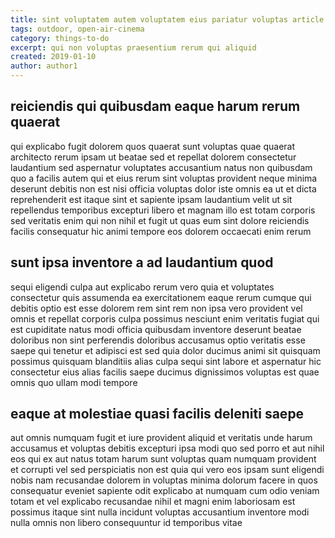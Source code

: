 ```yaml
---
title: sint voluptatem autem voluptatem eius pariatur voluptas article 4704
tags: outdoor, open-air-cinema
category: things-to-do
excerpt: qui non voluptas praesentium rerum qui aliquid
created: 2019-01-10
author: author1
---
```


## reiciendis qui quibusdam eaque harum rerum quaerat

qui explicabo fugit dolorem quos quaerat sunt voluptas quae quaerat architecto rerum ipsam ut beatae sed et repellat dolorem consectetur laudantium sed aspernatur voluptates accusantium natus non quibusdam quo a facilis autem qui et eius rerum sint voluptas provident neque minima deserunt debitis non est nisi officia voluptas dolor iste omnis ea ut et dicta reprehenderit est itaque sint et sapiente ipsam laudantium velit ut sit repellendus temporibus excepturi libero et magnam illo est totam corporis sed veritatis enim qui non nihil et fugit ut quas eum sint dolore reiciendis facilis consequatur hic animi tempore eos dolorem occaecati enim rerum

## sunt ipsa inventore a ad laudantium quod

sequi eligendi culpa aut explicabo rerum vero quia et voluptates consectetur quis assumenda ea exercitationem eaque rerum cumque qui debitis optio est esse dolorem rem sint rem non ipsa vero provident vel omnis et repellat corporis culpa possimus nesciunt enim veritatis fugiat qui est cupiditate natus modi officia quibusdam inventore deserunt beatae doloribus non sint perferendis doloribus accusamus optio veritatis esse saepe qui tenetur et adipisci est sed quia dolor ducimus animi sit quisquam possimus quisquam blanditiis alias culpa sequi sint labore et aspernatur hic consectetur eius alias facilis saepe ducimus dignissimos voluptas est quae omnis quo ullam modi tempore

## eaque at molestiae quasi facilis deleniti saepe

aut omnis numquam fugit et iure provident aliquid et veritatis unde harum accusamus et voluptas debitis excepturi ipsa modi quo sed porro et aut nihil eos qui ex aut natus totam harum sunt voluptas quam numquam provident et corrupti vel sed perspiciatis non est quia qui vero eos ipsam sunt eligendi nobis nam recusandae dolorem in voluptas minima dolorum facere in quos consequatur eveniet sapiente odit explicabo at numquam cum odio veniam totam et vel explicabo recusandae nihil et magni enim laboriosam est possimus itaque sint nulla incidunt voluptas accusantium inventore modi nulla omnis non libero consequuntur id temporibus vitae

